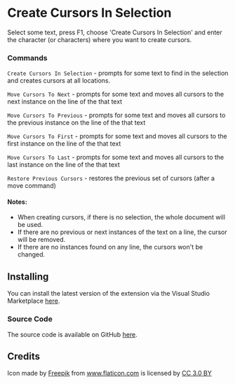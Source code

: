 # Create Cursors In Selection

Select some text, press F1, choose 'Create Cursors In Selection' and enter the character (or characters) where you want to create cursors.

### Commands

`Create Cursors In Selection` - prompts for some text to find in the selection and creates cursors at all locations.

`Move Cursors To Next` - prompts for some text and moves all cursors to the next instance on the line of the that text 

`Move Cursors To Previous` - prompts for some text and moves all cursors to the previous instance on the line of the that text 

`Move Cursors To First` - prompts for some text and moves all cursors to the first instance on the line of the that text 

`Move Cursors To Last` - prompts for some text and moves all cursors to the last instance on the line of the that text 

`Restore Previous Cursors` - restores the previous set of cursors (after a move command)

#### Notes:

- When creating cursors, if there is no selection, the whole document will be used.
- If there are no previous or next instances of the text on a line, the cursor will be removed.
- If there are no instances found on any line, the cursors won't be changed.

## Installing

You can install the latest version of the extension via the Visual Studio Marketplace [here](https://marketplace.visualstudio.com/items?itemName=Gruntfuggly.create-cursors-in-selection).

### Source Code

The source code is available on GitHub [here](https://github.com/Gruntfuggly/create-cursors-in-selection).

## Credits

Icon made by <a href="http://www.freepik.com" title="Freepik">Freepik</a> from <a href="https://www.flaticon.com/" title="Flaticon">www.flaticon.com</a> is licensed by <a href="http://creativecommons.org/licenses/by/3.0/" title="Creative Commons BY 3.0" target="_blank">CC 3.0 BY</a>